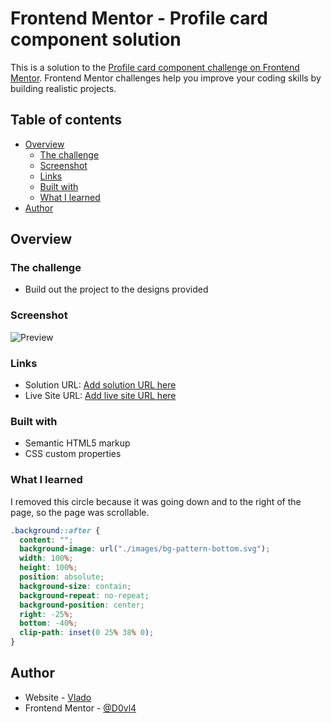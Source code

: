 # Frontend Mentor - Profile card component solution

This is a solution to the [Profile card component challenge on Frontend Mentor](https://www.frontendmentor.io/challenges/profile-card-component-cfArpWshJ). Frontend Mentor challenges help you improve your coding skills by building realistic projects.

## Table of contents

- [Overview](#overview)
  - [The challenge](#the-challenge)
  - [Screenshot](#screenshot)
  - [Links](#links)
  - [Built with](#built-with)
  - [What I learned](#what-i-learned)
- [Author](#author)

## Overview

### The challenge

- Build out the project to the designs provided

### Screenshot

![Preview](https://github.com/D0vl4/Profile-card-component/blob/ade700a6478cdbaedee5bd81245d6733cdf625c0/Design/Screenshot.png)

### Links

- Solution URL: [Add solution URL here](https://your-solution-url.com)
- Live Site URL: [Add live site URL here](https://your-live-site-url.com)

### Built with

- Semantic HTML5 markup
- CSS custom properties

### What I learned

I removed this circle because it was going down and to the right of the page, so the page was scrollable.

```css
.background::after {
  content: "";
  background-image: url("./images/bg-pattern-bottom.svg");
  width: 100%;
  height: 100%;
  position: absolute;
  background-size: contain;
  background-repeat: no-repeat;
  background-position: center;
  right: -25%;
  bottom: -40%;
  clip-path: inset(0 25% 38% 0);
}
```

## Author

- Website - [Vlado](https://dovla.me)
- Frontend Mentor - [@D0vl4](https://www.frontendmentor.io/profile/D0vl4)
